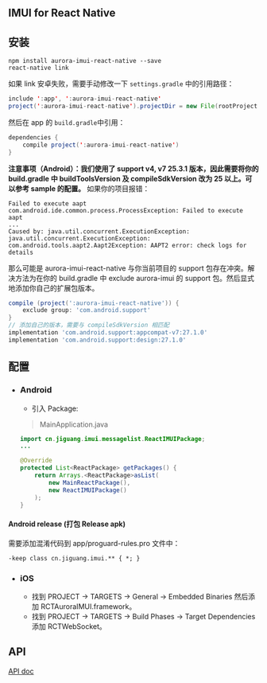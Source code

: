## IMUI for React Native

## 安装

```shell
npm install aurora-imui-react-native --save
react-native link
```

如果 link 安卓失败，需要手动修改一下 `settings.gradle` 中的引用路径：

```java
include ':app', ':aurora-imui-react-native'
project(':aurora-imui-react-native').projectDir = new File(rootProject.projectDir, '../node_modules/aurora-imui-react-native/ReactNative/android')
```

然后在 app 的 `build.gradle`中引用：

```java
dependencies {
    compile project(':aurora-imui-react-native')
}
```

**注意事项（Android）：我们使用了 support v4, v7 25.3.1 版本，因此需要将你的 build.gradle 中 buildToolsVersion 及 compileSdkVersion 改为 25 以上。可以参考 sample 的配置。** 如果你的项目报错：

```
Failed to execute aapt
com.android.ide.common.process.ProcessException: Failed to execute aapt
...
Caused by: java.util.concurrent.ExecutionException: java.util.concurrent.ExecutionException: com.android.tools.aapt2.Aapt2Exception: AAPT2 error: check logs for details
```

那么可能是 aurora-imui-react-native 与你当前项目的 support 包存在冲突。解决方法为在你的 build.gradle 中 exclude aurora-imui 的 support 包。然后显式地添加你自己的扩展包版本。

```groovy
compile (project(':aurora-imui-react-native')) {
    exclude group: 'com.android.support'
}
// 添加自己的版本，需要与 compileSdkVersion 相匹配
implementation 'com.android.support:appcompat-v7:27.1.0'
implementation 'com.android.support:design:27.1.0'
```



## 配置

- ### Android

  - 引入 Package:

  > MainApplication.java

  ```java
  import cn.jiguang.imui.messagelist.ReactIMUIPackage;
  ...

  @Override
  protected List<ReactPackage> getPackages() {
      return Arrays.<ReactPackage>asList(
          new MainReactPackage(),
          new ReactIMUIPackage()
      );
  }
  ```
 #### Android release (打包 Release apk)
 需要添加混淆代码到 app/proguard-rules.pro 文件中：
 ```
 -keep class cn.jiguang.imui.** { *; }
 ```

- ### iOS

  - 找到 PROJECT -> TARGETS -> General -> Embedded Binaries  然后添加 RCTAuroraIMUI.framework。
  - 找到 PROJECT -> TARGETS -> Build Phases -> Target Dependencies 添加 RCTWebSocket。

## API

[API doc](./docs/APIs_zh.md)
